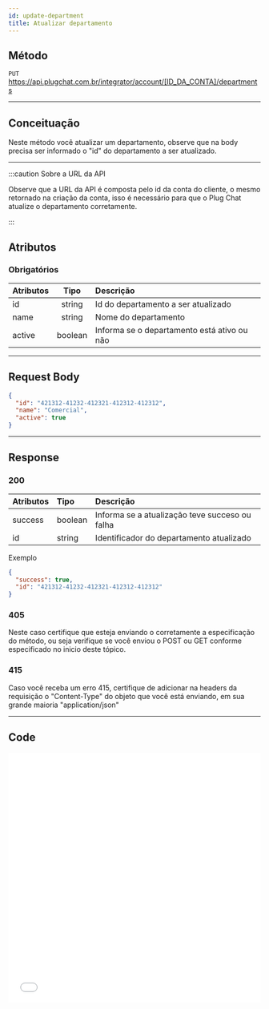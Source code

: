 ```yaml
---
id: update-department
title: Atualizar departamento
---
```


## Método

`PUT` https://api.plugchat.com.br/integrator/account/[ID_DA_CONTA]/departments

---

## Conceituação

Neste método você atualizar um departamento, observe que na body precisa ser informado o "id" do departamento a ser atualizado.

---

:::caution Sobre a URL da API

Observe que a URL da API é composta pelo id da conta do cliente, o mesmo retornado na criação da conta, isso é necessário para que o Plug Chat atualize o departamento corretamente.

:::

## Atributos

### Obrigatórios

| Atributos |  Tipo   | Descrição                                   |
| :-------- | :-----: | :------------------------------------------ |
| id        | string  | Id do departamento a ser atualizado         |
| name      | string  | Nome do departamento                        |
| active    | boolean | Informa se o departamento está ativo ou não |

---

## Request Body

```json
{
  "id": "421312-41232-412321-412312-412312",
  "name": "Comercial",
  "active": true
}
```

---

## Response

### 200

| Atributos | Tipo    | Descrição                                      |
| :-------- | :------ | :--------------------------------------------- |
| success   | boolean | Informa se a atualização teve succeso ou falha |
| id        | string  | Identificador do departamento atualizado       |

Exemplo

```json
{
  "success": true,
  "id": "421312-41232-412321-412312-412312"
}
```

### 405

Neste caso certifique que esteja enviando o corretamente a especificação do método, ou seja verifique se você enviou o POST ou GET conforme especificado no inicio deste tópico.

### 415

Caso você receba um erro 415, certifique de adicionar na headers da requisição o "Content-Type" do objeto que você está enviando, em sua grande maioria "application/json"

---

## Code

<iframe src="//api.apiembed.com/?source=https://raw.githubusercontent.com/fourpixelit/plug-chat-partner-docs/main/json-examples/update-department.json&targets=all" frameBorder="0" scrolling="no" width="100%" height="500px" seamless></iframe>
